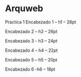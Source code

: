 # Arquweb
Practica 1
Encabezado 1 – h1 – 28pt 

Encabezado 2 – h2 – 26pt 

Encabezado 3 - h3 – 24pt 

Encabezado 4 – h4 – 22pt 

Encabezado 5 – h5 – 20pt 

Encabezado 6 -h6 – 18pt
